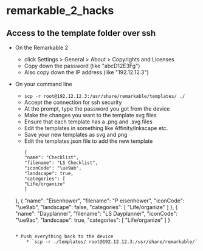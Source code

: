 # remarkable_2_hacks

## Access to the template folder over ssh

* On the Remarkable 2
	* click Settings > General > About > Copyrights and Licenses
	* Copy down the password (like "abcD12E3Fg")
	* Also copy down the IP address (like "192.12.12.3")

* On your command line
	* `scp -r root@192.12.12.3:/usr/share/remarkable/templates/ ./`
	* Accept the connection for ssh security
	* At the prompt, type the password you got from the device
	* Make the changes you want to the template svg files
	* Ensure that each template has a .png and .svg files
	* Edit the templates in something like Affinity/Inkscape etc.
	* Save your new templates as svg and png
	* Edit the templates.json file to add the new template
		```
		{
      "name": "Checklist",
      "filename": "LS Checklist",
      "iconCode": "\ue9ab",
      "landscape": true,
      "categories": [
        "Life/organize"
      ]
    },
    {
      "name": "Eisenhower",
      "filename": "P eisenhower",
      "iconCode": "\ue9ab",
      "landscape": false,
      "categories": [
        "Life/organize"
      ]
    },
    {
      "name": "Dayplanner",
      "filename": "LS Dayplanner",
      "iconCode": "\ue9ac",
      "landscape": true,
      "categories": [
        "Life/organize"
      ]
    }
    ```
    
	* Push everything back to the device 
		* `scp -r ./templates/ root@192.12.12.3:/usr/share/remarkable/`

	
